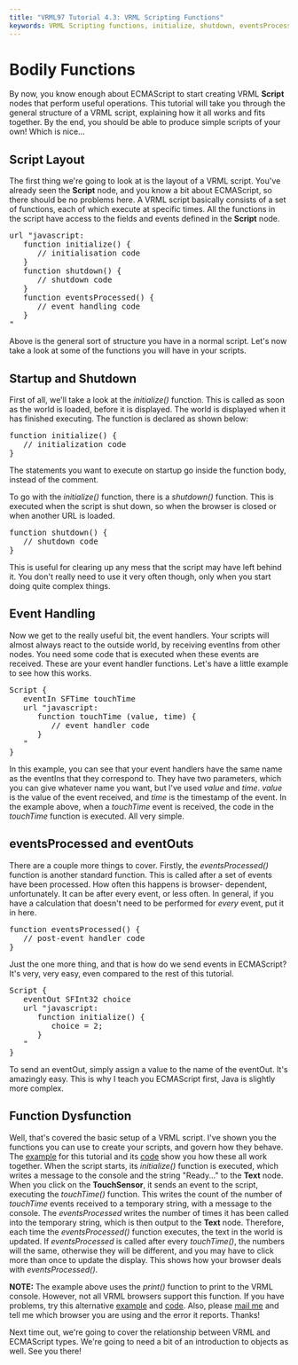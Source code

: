 ```yaml
---
title: "VRML97 Tutorial 4.3: VRML Scripting Functions"
keywords: VRML Scripting functions, initialize, shutdown, eventsProcessed,
---
```


# Bodily Functions

By now, you know enough about ECMAScript to start creating VRML <STRONG>Script</STRONG> nodes that perform
useful operations. This tutorial will take you through the general structure of a VRML script,
explaining how it all works and fits together. By the end, you should be able to produce simple
scripts of your own! Which is nice...

## Script Layout

The first thing we're going to look at is the layout of a VRML script. You've already seen the
<STRONG>Script</STRONG> node, and you know a bit about ECMAScript, so there should be no problems here. A VRML
script basically consists of a set of functions, each of which execute at specific times. All the
functions in the script have access to the fields and events defined in the <STRONG>Script</STRONG> node.
<PRE>
url "javascript:
   function initialize() {
      // initialisation code
   }
   function shutdown() {
      // shutdown code
   }
   function eventsProcessed() {
      // event handling code
   }
"
</PRE>
Above is the general sort of structure you have in a normal script. Let's now take a look at some of
the functions you will have in your scripts.

## Startup and Shutdown

First of all, we'll take a look at the <EM>initialize()</EM> function. This is called as soon as the
world is loaded, before it is displayed. The world is displayed when it has finished executing. The
function is declared as shown below:
<PRE>
function initialize() {
   // initialization code
}
</PRE>
The statements you want to execute on startup go inside the function body, instead of the comment.

To go with the <EM>initialize()</EM> function, there is a <EM>shutdown()</EM> function. This is executed
when the script is shut down, so when the browser is closed or when another URL is loaded.
<PRE>
function shutdown() {
   // shutdown code
}
</PRE>
This is useful for clearing up any mess that the script may have left behind it. You don't really
need to use it very often though, only when you start doing quite complex things.

## Event Handling

Now we get to the really useful bit, the event handlers. Your scripts will almost always react to
the outside world, by receiving eventIns from other nodes. You need some code that is executed when
these events are received. These are your event handler functions. Let's have a little example to
see how this works.
<PRE>
Script {
   eventIn SFTime touchTime
   url "javascript:
      function touchTime (value, time) {
         // event handler code
      }
   "
}
</PRE>
In this example, you can see that your event handlers have the same name as the eventIns that they
correspond to. They have two parameters, which you can give whatever name you want, but I've used
<EM>value</EM> and <EM>time</EM>. <EM>value</EM> is the value of the event received, and <EM>time</EM> is
the timestamp of the event. In the example above, when a <EM>touchTime</EM> event is received, the
code in the <EM>touchTime</EM> function is executed. All very simple.

## eventsProcessed and eventOuts

There are a couple more things to cover. Firstly, the <EM>eventsProcessed()</EM> function is another standard
function. This is called after a set of events have been processed. How often this happens is browser-
dependent, unfortunately. It can be after every event, or less often. In general, if you have a
calculation that doesn't need to be performed for <EM>every</EM> event, put it in here.
<PRE>
function eventsProcessed() {
   // post-event handler code
}
</PRE>
Just the one more thing, and that is how do we send events in ECMAScript? It's very, very easy, even
compared to the rest of this tutorial.
<PRE>
Script {
   eventOut SFInt32 choice
   url "javascript:
      function initialize() {
         choice = 2;
      }
   "
}
</PRE>
To send an eventOut, simply assign a value to the name of the eventOut. It's amazingly easy. This is
why I teach you ECMAScript first, Java is slightly more complex.

## Function Dysfunction

Well, that's covered the basic setup of a VRML script. I've shown you the functions you can use to
create your scripts, and govern how they behave. The <A HREF="../worlds/tut43.wrl" TARGET=_new>example</A> for this
tutorial and its <A HREF="../source/tut43.html">code</A> show you how these all work together. When
the script starts, its <EM>initialize()</EM> function is executed, which writes a message to the
console and the string "Ready..." to the <STRONG>Text</STRONG> node. When you click on the <STRONG>TouchSensor</STRONG>,
it sends an event to the script, executing the <EM>touchTime()</EM> function. This writes the count of
the number of <EM>touchTime</EM> events received to a temporary string, with a message to the console.
The <EM>eventsProcessed</EM> writes the number of times it has been called into the temporary string,
which is then output to the <STRONG>Text</STRONG> node. Therefore, each time the <EM>eventsProcessed()</EM>
function executes, the text in the world is updated. If <EM>eventsProcessed</EM> is called after
every <EM>touchTime()</EM>, the numbers will the same, otherwise they will be different, and you may
have to click more than once to update the display. This shows how your browser deals with
<EM>eventsProcessed()</EM>.

<STRONG>NOTE:</STRONG> The example above uses the <EM>print()</EM> function to print to the VRML console.
However, not all VRML browsers support this function. If you have problems, try this alternative
<A HREF="../worlds/tut43a.wrl" TARGET=_new>example</A> and <A HREF="../source/tut43a.html">code</A>. Also,
please <A HREF="http://web3d.vapourtech.com/contact/index.html">mail me</A> and tell me which
browser you are using and the error it reports. Thanks!

Next time out, we're going to cover the relationship between VRML and ECMAScript types. We're going
to need a bit of an introduction to objects as well. See you there!

